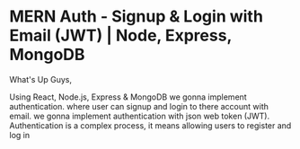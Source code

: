 # MERN Auth - Signup & Login with Email (JWT) | Node, Express, MongoDB

What's Up Guys,

Using React, Node.js, Express & MongoDB we gonna implement authentication. where user can signup and login to there account with email. we gonna implement authentication with json web token (JWT). Authentication is a complex process, it means allowing users to register and log in
